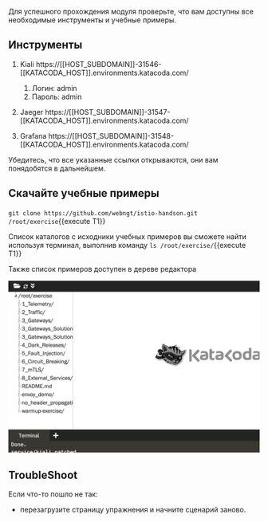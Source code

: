 Для успешного прохождения модуля проверьте, что вам доступны все необходимые инструменты и учебные примеры. 

## Инструменты

1. Kiali https://[[HOST_SUBDOMAIN]]-31546-[[KATACODA_HOST]].environments.katacoda.com/

    1. Логин: admin
    1. Пароль: admin

1. Jaeger https://[[HOST_SUBDOMAIN]]-31547-[[KATACODA_HOST]].environments.katacoda.com/
1. Grafana https://[[HOST_SUBDOMAIN]]-31548-[[KATACODA_HOST]].environments.katacoda.com/

Убедитесь, что все указанные ссылки открываются, они вам понядобятся в дальнейшем.

## Скачайте учебные примеры

`git clone https://github.com/webngt/istio-handson.git /root/exercise`{{execute T1}}

Список каталогов с исходники учебных примеров вы сможете найти используя терминал, выполнив команду `ls /root/exercise/`{{execute T1}}

Также список примеров доступен в дереве редактора

![Tree](./assets/tree.png)

## TroubleShoot

Если что-то пошло не так:

* перезагрузите страницу упражнения и начните сценарий заново.
